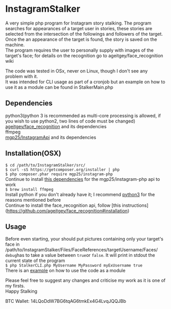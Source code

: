 # InstagramStalker

A very simple php program for Instagram story stalking.
The program searches for appearances of a target user in stories, these stories are selected from the intersection of the followings and followers of the target.  
Once the an appearance of the target is found, the story is saved on the machine.  
The program requires the user to personally supply with images of the target's face; for details on the recognition go to ageitgey/face_recognition wiki

The code was tested in OSx, never on Linux, though I don't see any problem with it.  
It was intended for CLI usage as part of a cronjob but an example on how to use it as a module can be found in StalkerMain.php  

## Dependencies  
python3(python 3 is recommended as multi-core processing is allowed, if you wish to use python2, two lines of code must be changed)  
[ageitgey/face_recognition](https://github.com/ageitgey/face_recognition) and its dependencies  
ffmpeg  
[mgp25/InstagramApi](https://github.com/mgp25/Instagram-API) and its dependencies  

## Installation(OSX)  
`$ cd /path/to/InstagramStalker/src/`  
`$ curl -sS https://getcomposer.org/installer | php`  
`$ php composer.phar require mgp25/instagram-php`  
Continue to install [this dependencies](https://github.com/mgp25/Instagram-API/wiki/Dependencies) for the mgp25/instagram-php api to work  
`$ brew install ffmpeg`  
Install python if you don't already have it; I recommend [python3](https://www.python.org/downloads/mac-osx/) for the reasons mentioned before  
Continue to install the face_recognition api, follow [this instructions]    (https://github.com/ageitgey/face_recognition#installation)  

## Usage
Before even starting, your should put pictures containing only your target's face in /path/to/InstagramStalker/Files/FaceReferences/targetUsername/Faces/
`debug`has to take a value between `true`or `false`. It will print in stdout the current state of the program  
`$ php StalkerCLI.php MyUsername MyPassword myExUsername true`  
There is an [example](https://github.com/emiliobasualdo/InstagramStalker/example.php) on how to use the code as a module  


Please feel free to suggest any changes and criticise my work as it is one of my firsts.    
Happy Stalking  

BTC Wallet: 14LQoDdW7BG6tqAG6tmkEx4G4LvqJQQJBb  
